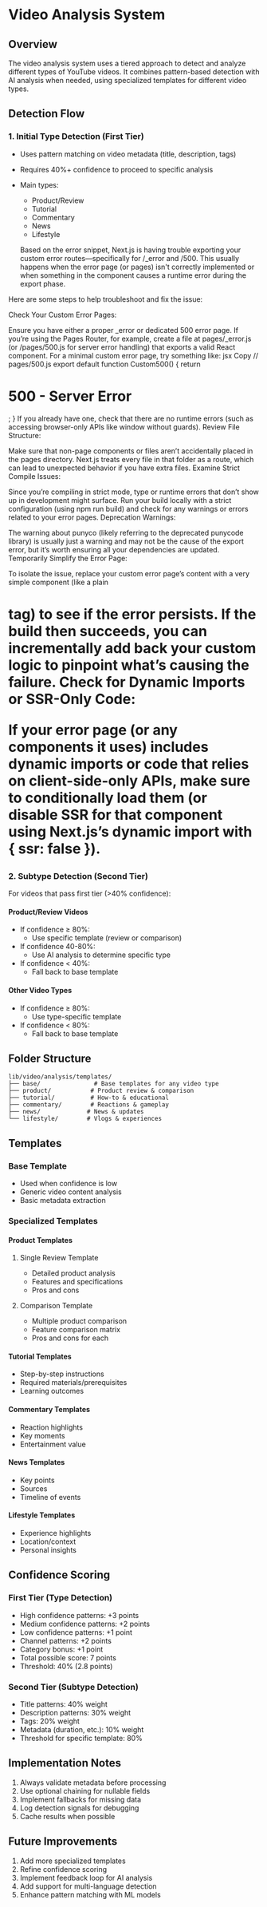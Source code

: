 # Video Analysis System

## Overview
The video analysis system uses a tiered approach to detect and analyze different types of YouTube videos. It combines pattern-based detection with AI analysis when needed, using specialized templates for different video types.

## Detection Flow

### 1. Initial Type Detection (First Tier)
- Uses pattern matching on video metadata (title, description, tags)
- Requires 40%+ confidence to proceed to specific analysis
- Main types:
  - Product/Review
  - Tutorial
  - Commentary
  - News
  - Lifestyle

  Based on the error snippet, Next.js is having trouble exporting your custom error routes—specifically for /_error and /500. This usually happens when the error page (or pages) isn't correctly implemented or when something in the component causes a runtime error during the export phase.

Here are some steps to help troubleshoot and fix the issue:

Check Your Custom Error Pages:

Ensure you have either a proper _error or dedicated 500 error page. If you’re using the Pages Router, for example, create a file at pages/_error.js (or /pages/500.js for server error handling) that exports a valid React component.
For a minimal custom error page, try something like:
jsx
Copy
// pages/500.js
export default function Custom500() {
  return <h1>500 - Server Error</h1>;
}
If you already have one, check that there are no runtime errors (such as accessing browser-only APIs like window without guards).
Review File Structure:

Make sure that non-page components or files aren’t accidentally placed in the pages directory. Next.js treats every file in that folder as a route, which can lead to unexpected behavior if you have extra files.
Examine Strict Compile Issues:

Since you’re compiling in strict mode, type or runtime errors that don’t show up in development might surface. Run your build locally with a strict configuration (using npm run build) and check for any warnings or errors related to your error pages.
Deprecation Warnings:

The warning about punyco (likely referring to the deprecated punycode library) is usually just a warning and may not be the cause of the export error, but it’s worth ensuring all your dependencies are updated.
Temporarily Simplify the Error Page:

To isolate the issue, replace your custom error page’s content with a very simple component (like a plain <h1> tag) to see if the error persists. If the build then succeeds, you can incrementally add back your custom logic to pinpoint what’s causing the failure.
Check for Dynamic Imports or SSR-Only Code:

If your error page (or any components it uses) includes dynamic imports or code that relies on client-side-only APIs, make sure to conditionally load them (or disable SSR for that component using Next.js’s dynamic import with { ssr: false }).

### 2. Subtype Detection (Second Tier)
For videos that pass first tier (>40% confidence):

#### Product/Review Videos
- If confidence ≥ 80%:
  - Use specific template (review or comparison)
- If confidence 40-80%:
  - Use AI analysis to determine specific type
- If confidence < 40%:
  - Fall back to base template

#### Other Video Types
- If confidence ≥ 80%:
  - Use type-specific template
- If confidence < 80%:
  - Fall back to base template

## Folder Structure
```
lib/video/analysis/templates/
├── base/               # Base templates for any video type
├── product/           # Product review & comparison
├── tutorial/          # How-to & educational
├── commentary/        # Reactions & gameplay
├── news/             # News & updates
└── lifestyle/        # Vlogs & experiences
```

## Templates

### Base Template
- Used when confidence is low
- Generic video content analysis
- Basic metadata extraction

### Specialized Templates

#### Product Templates
1. Single Review Template
   - Detailed product analysis
   - Features and specifications
   - Pros and cons

2. Comparison Template
   - Multiple product comparison
   - Feature comparison matrix
   - Pros and cons for each

#### Tutorial Templates
- Step-by-step instructions
- Required materials/prerequisites
- Learning outcomes

#### Commentary Templates
- Reaction highlights
- Key moments
- Entertainment value

#### News Templates
- Key points
- Sources
- Timeline of events

#### Lifestyle Templates
- Experience highlights
- Location/context
- Personal insights

## Confidence Scoring

### First Tier (Type Detection)
- High confidence patterns: +3 points
- Medium confidence patterns: +2 points
- Low confidence patterns: +1 point
- Channel patterns: +2 points
- Category bonus: +1 point
- Total possible score: 7 points
- Threshold: 40% (2.8 points)

### Second Tier (Subtype Detection)
- Title patterns: 40% weight
- Description patterns: 30% weight
- Tags: 20% weight
- Metadata (duration, etc.): 10% weight
- Threshold for specific template: 80%

## Implementation Notes
1. Always validate metadata before processing
2. Use optional chaining for nullable fields
3. Implement fallbacks for missing data
4. Log detection signals for debugging
5. Cache results when possible

## Future Improvements
1. Add more specialized templates
2. Refine confidence scoring
3. Implement feedback loop for AI analysis
4. Add support for multi-language detection
5. Enhance pattern matching with ML models
